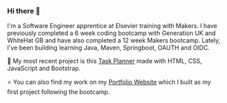 ### Hi there 👋

<!--
**vinc3108/vinc3108** is a ✨ _special_ ✨ repository because its `README.md` (this file) appears on your GitHub profile.

Here are some ideas to get you started:

- 🔭 I’m currently working on ...
- 🌱 I’m currently learning ...
- 👯 I’m looking to collaborate on ...
- 🤔 I’m looking for help with ...
- 💬 Ask me about ...
- 📫 How to reach me: ...
- 😄 Pronouns: ...
- ⚡ Fun fact: ...
-->

I'm a Software Engineer apprentice at Elsevier training with Makers. I have previously completed a 6 week coding bootcamp with Generation UK and WhiteHat GB and have also completed a 12 week Makers bootcamp. Lately, I've been building learning Java, Maven, Springboot, OAUTH and OIDC. 

📔 My most recent project is this [Task Planner](https://vinc3108.github.io/Final_Project_Task_Planner/) made with HTML, CSS, JavaScript and Bootstrap.

⭐️ You can also find my work on my [Portfolio Website](https://vincenzoflorio.co.uk/) which I built as my first project following the bootcamp. 
